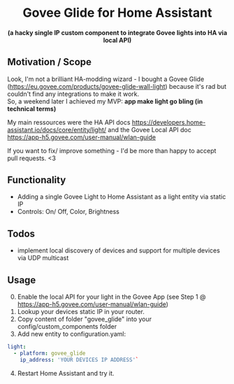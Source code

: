 <h1 align='center'>Govee Glide for Home Assistant</h1>
<h4 align='center'>(a hacky single IP custom component to integrate Govee lights into HA via local API)</h3>


## Motivation / Scope

Look, I'm not a brilliant HA-modding wizard - I bought a Govee Glide (https://eu.govee.com/products/govee-glide-wall-light) because it's rad but couldn't find any integrations to make it work. <br/>
So, a weekend later I achieved my MVP: **app make light go bling (in technical terms)**

My main ressources were the HA API docs https://developers.home-assistant.io/docs/core/entity/light/ and the Govee Local API doc https://app-h5.govee.com/user-manual/wlan-guide

If you want to fix/ improve something - I'd be more than happy to accept pull requests. <3


## Functionality

- Adding a single Govee Light to Home Assistant as a light entity via static IP
- Controls: On/ Off, Color, Brightness


## Todos
- implement local discovery of devices and support for multiple devices via UDP multicast


## Usage
0. Enable the local API for your light in the Govee App (see Step 1 @ https://app-h5.govee.com/user-manual/wlan-guide)
1. Lookup your devices static IP in your router.
2. Copy content of folder "govee_glide" into your config/custom_components folder
3. Add new entity to configuration.yaml:
  ```yaml
  light:
    - platform: govee_glide
      ip_address: 'YOUR DEVICES IP ADDRESS'`
  ```
4. Restart Home Assistant and try it.
